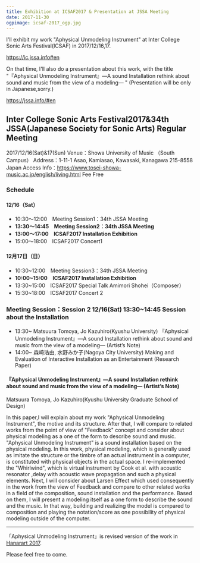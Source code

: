 ```yaml
---
title: Exhibition at ICSAF2017 & Presentation at JSSA Meeting
date: 2017-11-30
ogpimage: icsaf-2017_ogp.jpg
---
```


I'll exhibit my work "Aphysical Unmodeling Instrument" at Inter College Sonic Arts Festival(ICSAF) in 2017/12/16,17.

<https://ic.jssa.info#en>

On that time, I'll also do a presentation about this work, with the title "『Aphysical Unmodeling Instrument』―A sound Installation rethink about sound and music from the view of a modeling― " (Presentation will be only in Japanese,sorry.)

<https://jssa.info/#en>

<!--more-->

## Inter College Sonic Arts Festival2017&34th JSSA(Japanese Society for Sonic Arts) Regular Meeting

2017/12/16(Sat)&17(Sun)
Venue：Showa University of Music （South Campus）
Address：1-11-1 Asao, Kamiasao, Kawasaki, Kanagawa 215-8558 Japan
Access Info：<https://www.tosei-showa-music.ac.jp/english/living.html>
Fee Free

### Schedule

#### 12/16（Sat）

- 10:30〜12:00　Meeting Session1：34th JSSA Meeting
- **13:30〜14:45　Meeting Session2：34th JSSA Meeting**
- **13:00〜17:00　ICSAF2017 Installation Exhibition**
- 15:00〜18:00　ICSAF2017 Concert1

#### 12月17日（日）

- 10:30~12:00　Meeting Session3：34th JSSA Meeting
- **10:00~15:00　ICSAF2017 Installation Exhibition**
- 13:30~15:00　ICSAF2017 Special Talk Amimori Shohei（Composer）
- 15:30~18:00　ICSAF2017 Concert 2



### Meeting Session：Session 2 12/16(Sat) 13:30~14:45 Session about the Installation

- 13:30~ Matsuura Tomoya, Jo Kazuhiro(Kyushu University) 『Aphysical Unmodeling Instrument』―A sound Installation rethink about sound and music from the view of a modeling― (Artist’s Note)
- 14:00~ 森崎浩由, 水野みか子(Nagoya City University) Making and Evaluation of Interactive Installation as an Entertainment (Research Paper)

#### 『Aphysical Unmodeling Instrument』―A sound Installation rethink about sound and music from the view of a modeling― (Artist’s Note)

Matsuura Tomoya, Jo Kazuhiro(Kyushu University Graduate School of Design)

In this paper,I will explain about my work "Aphysical Unmodeling Instrument", the motive and its structure. After that, I will compare to related works from the point of view of "Feedback" concept and consider about physical modeling as a one of the form to describe sound and music.  "Aphysical Unmodeling Instrument" is a sound installation based on the physical modeling. In this work, physical modeling, which is generally used as imitate the structure or the timbre of an actual instrument in a computer, is constituted with physical objects in the actual space. I re-implemented the "Whirlwind", which is virtual instrument by Cook et al. with acoustic resonator ,delay with acoustic wave propagation and such a physical elements. Next, I will consider about Larsen Effect which used consequently in the work from the view of Feedback and compare to other related works in a field of the composition, sound installation and the performance. Based on them, I will present a modeling itself as a one form to describe the sound and the music. In that way, building and realizing the model is compared to composition and playing the notation/score as  one possibility of physical modeling outside of the computer.



---



「Aphysical Unmodeling Instrument」is revised version of the work in [Hanarart 2017](/info/hanarart2017).

Please feel free to come.
